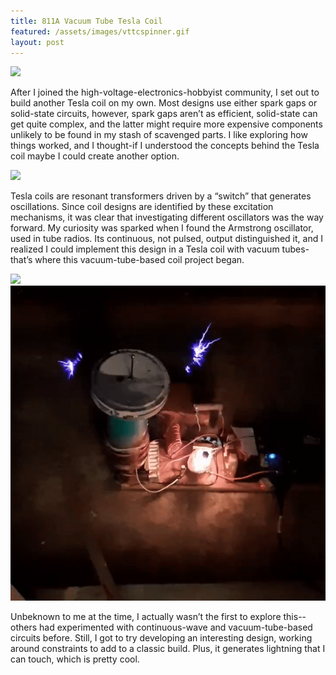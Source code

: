 ```yaml
---
title: 811A Vacuum Tube Tesla Coil
featured: /assets/images/vttcspinner.gif
layout: post
---
```


![]("/assets/images/VTTCLabeled.png")


<p>After I joined the high-voltage-electronics-hobbyist community, I set out to build another Tesla coil on my own. Most designs use either spark gaps or solid-state circuits, however, spark gaps aren’t as efficient, solid-state can get quite complex, and the latter might require more expensive components unlikely to be found in my stash of scavenged parts. I like exploring how things worked, and I thought-if I understood the concepts behind the Tesla coil maybe I could create another option.</p>

<img src="/assets/images/vttc2.gif"/>

<p>Tesla coils are resonant transformers driven by a “switch” that generates oscillations. Since coil designs are identified by these excitation mechanisms, it was clear that investigating different oscillators was the way forward. My curiosity was sparked when I found the Armstrong oscillator, used in tube radios. Its continuous, not pulsed, output distinguished it, and I realized I could implement this design in a Tesla coil with vacuum tubes-that’s where this vacuum-tube-based coil project began.</p>

<img src="/assets/images/InterruptedVTTC.gif"/>

<img src="/assets/images/vttcspinner.gif"/>

<p>Unbeknown to me at the time, I actually wasn’t the first to explore this--others had experimented with continuous-wave and vacuum-tube-based circuits before. Still, I got to try developing an interesting design, working around constraints to add to a classic build. Plus, it generates lightning that I can touch, which is pretty cool.</p>

